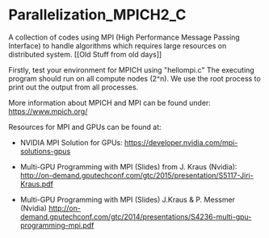 # Parallelization_MPICH2_C
A collection of codes using MPI (High Performance Message Passing Interface) to handle algorithms which requires large resources on distributed system. [[Old Stuff from old days]] 

Firstly, test your environment for MPICH using "hellompi.c"
The executing program should run on all compute nodes (2^n).
We use the root process to print out the output from all processes.

More information about MPICH and MPI can be found under: https://www.mpich.org/

Resources for MPI and GPUs can be found at:

* NVIDIA MPI Solution for GPUs: https://developer.nvidia.com/mpi-solutions-gpus

* Multi-GPU Programming with MPI (Slides) from J. Kraus (Nvidia): http://on-demand.gputechconf.com/gtc/2015/presentation/S5117-Jiri-Kraus.pdf
* Multi-GPU Programming with MPI (Slides) J.Kraus & P. Messmer (Nvidia) http://on-demand.gputechconf.com/gtc/2014/presentations/S4236-multi-gpu-programming-mpi.pdf
